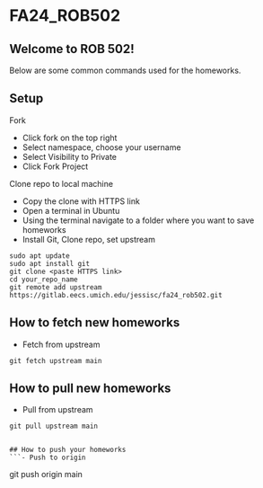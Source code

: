 # FA24_ROB502

## Welcome to ROB 502!
Below are some common commands used for the homeworks.

## Setup
Fork
- Click fork on the top right
- Select namespace, choose your username
- Select Visibility to Private
- Click Fork Project

Clone repo to local machine
- Copy the clone with HTTPS link
- Open a terminal in Ubuntu
- Using the terminal navigate to a folder where you want to save homeworks
- Install Git, Clone repo, set upstream

```
sudo apt update
sudo apt install git
git clone <paste HTTPS link>
cd your_repo_name
git remote add upstream https://gitlab.eecs.umich.edu/jessisc/fa24_rob502.git
```

## How to fetch new homeworks
- Fetch from upstream

```
git fetch upstream main
```

## How to pull new homeworks
- Pull from upstream 

```
git pull upstream main


## How to push your homeworks
```- Push to origin

```
git push origin main
